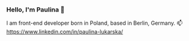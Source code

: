 ### Hello, I'm Paulina 👋

I am front-end developer born in Poland, based in Berlin, Germany. 
:mailbox: https://www.linkedin.com/in/paulina-lukarska/

<!--
**PaulinaLL/PaulinaLL** is a ✨ _special_ ✨ repository because its `README.md` (this file) appears on your GitHub profile.

Here are some ideas to get you started:

- 🔭 I’m currently working on ...
- 🌱 I’m currently learning ...
- 👯 I’m looking to collaborate on ...
- 🤔 I’m looking for help with ...
- 💬 Ask me about ...
- 📫 How to reach me: ...
- 😄 Pronouns: ...
- ⚡ Fun fact: ...
-->
